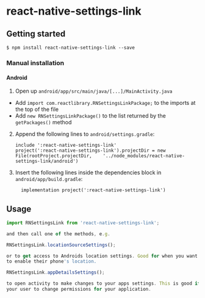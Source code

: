 
# react-native-settings-link

## Getting started

`$ npm install react-native-settings-link --save`

### Manual installation


#### Android

1. Open up `android/app/src/main/java/[...]/MainActivity.java`
  - Add `import com.reactlibrary.RNSettingsLinkPackage;` to the imports at the top of the file
  - Add `new RNSettingsLinkPackage()` to the list returned by the `getPackages()` method
2. Append the following lines to `android/settings.gradle`:
  	```
  	include ':react-native-settings-link'
  	project(':react-native-settings-link').projectDir = new File(rootProject.projectDir, 	'../node_modules/react-native-settings-link/android')
  	```
3. Insert the following lines inside the dependencies block in `android/app/build.gradle`:
  	```
      implementation project(':react-native-settings-link')
  	```

## Usage
```javascript
import RNSettingsLink from 'react-native-settings-link';

and then call one of the methods, e.g.

RNSettingsLink.locationSourceSettings();

or to get access to Androids location settings. Good for when you want the user
to enable their phone's location.

RNSettingsLink.appDetailsSettings();

to open activity to make changes to your apps settings. This is good if you are asking
your user to change permissions for your application.
